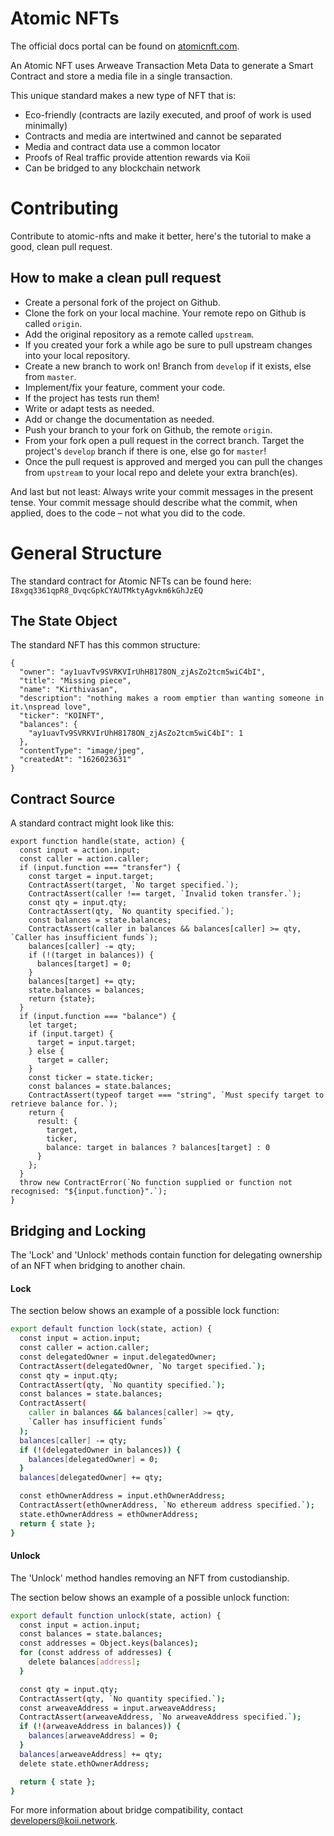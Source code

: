 # Atomic NFTs 
The official docs portal can be found on [atomicnft.com](https://atomicnft.com/).

An Atomic NFT uses Arweave Transaction Meta Data to generate a Smart Contract and store a media file in a single transaction. 

This unique standard makes a new type of NFT that is:
 - Eco-friendly (contracts are lazily executed, and proof of work is used minimally)
 - Contracts and media are intertwined and cannot be separated
 - Media and contract data use a common locator
 - Proofs of Real traffic provide attention rewards via Koii
 - Can be bridged to any blockchain network

# Contributing
Contribute to atomic-nfts and make it better, here's the tutorial to make a good, clean pull request.

## How to make a clean pull request
- Create a personal fork of the project on Github.
- Clone the fork on your local machine. Your remote repo on Github is called `origin`.
- Add the original repository as a remote called `upstream`.
- If you created your fork a while ago be sure to pull upstream changes into your local repository.
- Create a new branch to work on! Branch from `develop` if it exists, else from `master`.
- Implement/fix your feature, comment your code.
- If the project has tests run them!
- Write or adapt tests as needed.
- Add or change the documentation as needed.
- Push your branch to your fork on Github, the remote `origin`.
- From your fork open a pull request in the correct branch. Target the project's `develop` branch if there is one, else go for `master`!
- Once the pull request is approved and merged you can pull the changes from `upstream` to your local repo and delete
your extra branch(es).

And last but not least: Always write your commit messages in the present tense. Your commit message should describe what the commit, when applied, does to the code – not what you did to the code.

# General Structure
The standard contract for Atomic NFTs can be found here: `I8xgq3361qpR8_DvqcGpkCYAUTMktyAgvkm6kGhJzEQ`

## The State Object
The standard NFT has this common structure: 
```
{
  "owner": "ay1uavTv9SVRKVIrUhH8178ON_zjAsZo2tcm5wiC4bI",
  "title": "Missing piece",
  "name": "Kirthivasan",
  "description": "nothing makes a room emptier than wanting someone in it.\nspread love",
  "ticker": "KOINFT",
  "balances": {
    "ay1uavTv9SVRKVIrUhH8178ON_zjAsZo2tcm5wiC4bI": 1
  },
  "contentType": "image/jpeg",
  "createdAt": "1626023631"
}
```

## Contract Source
A standard contract might look like this:
```
export function handle(state, action) {
  const input = action.input;
  const caller = action.caller;
  if (input.function === "transfer") {
    const target = input.target;
    ContractAssert(target, `No target specified.`);
    ContractAssert(caller !== target, `Invalid token transfer.`);
    const qty = input.qty;
    ContractAssert(qty, `No quantity specified.`);
    const balances = state.balances;
    ContractAssert(caller in balances && balances[caller] >= qty, `Caller has insufficient funds`);
    balances[caller] -= qty;
    if (!(target in balances)) {
      balances[target] = 0;
    }
    balances[target] += qty;
    state.balances = balances;
    return {state};
  }
  if (input.function === "balance") {
    let target;
    if (input.target) {
      target = input.target;
    } else {
      target = caller;
    }
    const ticker = state.ticker;
    const balances = state.balances;
    ContractAssert(typeof target === "string", `Must specify target to retrieve balance for.`);
    return {
      result: {
        target,
        ticker,
        balance: target in balances ? balances[target] : 0
      }
    };
  }
  throw new ContractError(`No function supplied or function not recognised: "${input.function}".`);
}
```

## Bridging and Locking

The 'Lock' and 'Unlock' methods contain function for delegating ownership of an NFT when bridging to another chain. 

#### Lock

The section below shows an example of a possible lock function:

```bash
export default function lock(state, action) {
  const input = action.input;
  const caller = action.caller;
  const delegatedOwner = input.delegatedOwner;
  ContractAssert(delegatedOwner, `No target specified.`);
  const qty = input.qty;
  ContractAssert(qty, `No quantity specified.`);
  const balances = state.balances;
  ContractAssert(
    caller in balances && balances[caller] >= qty,
    `Caller has insufficient funds`
  );
  balances[caller] -= qty;
  if (!(delegatedOwner in balances)) {
    balances[delegatedOwner] = 0;
  }
  balances[delegatedOwner] += qty;

  const ethOwnerAddress = input.ethOwnerAddress;
  ContractAssert(ethOwnerAddress, `No ethereum address specified.`);
  state.ethOwnerAddress = ethOwnerAddress;
  return { state };
}
```

#### Unlock

The 'Unlock' method handles removing an NFT from custodianship.

The section below shows an example of a possible unlock function:

```bash
export default function unlock(state, action) {
  const input = action.input;
  const balances = state.balances;
  const addresses = Object.keys(balances);
  for (const address of addresses) {
    delete balances[address];
  }

  const qty = input.qty;
  ContractAssert(qty, `No quantity specified.`);
  const arweaveAddress = input.arweaveAddress;
  ContractAssert(arweaveAddress, `No arweaveAddress specified.`);
  if (!(arweaveAddress in balances)) {
    balances[arweaveAddress] = 0;
  }
  balances[arweaveAddress] += qty;
  delete state.ethOwnerAddress;

  return { state };
}

```

For more information about bridge compatibility, contact developers@koii.network.
